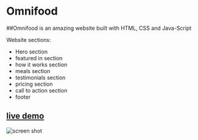 # Omnifood

##Omnifood is an amazing website built with HTML, CSS and Java-Script

Website sections:
- Hero section 
- featured in section 
- how it works section 
- meals section 
- testimonials section
- pricing section 
- call to action section 
- footer 


## [live demo](https://omnifood-abdo.netlify.app/)

![screen shot](<img width="947" alt="omnifood" src="https://user-images.githubusercontent.com/113191982/210149286-3768dece-dbfa-416a-b759-dd0e49c1a4c5.png">)

